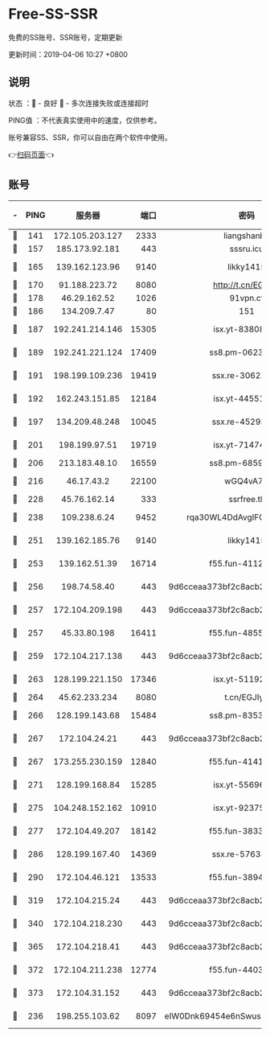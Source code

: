 # Free-SS-SSR

免费的SS账号、SSR账号，定期更新

更新时间：2019-04-06 10:27 +0800

## 说明

状态     ：🙂 - 良好 🙁 - 多次连接失败或连接超时

PING值   ：不代表真实使用中的速度，仅供参考。

账号兼容SS、SSR，你可以自由在两个软件中使用。

👉[扫码页面](https://liesauer.github.io/Free-SS-SSR/)👈

## 账号

|-|PING|服务器|端口|密码|加密方式|区域|
|:----:|:----:|:-----:|-----:|:----:|:----:|:----:|
|🙂|141|172.105.203.127|2333|liangshanbo|chacha20|JP|
|🙂|157|185.173.92.181|443|sssru.icu|rc4-md5|RU|
|🙂|165|139.162.123.96|9140|likky1415|aes-256-cfb|JP|
|🙂|170|91.188.223.72|8080|http://t.cn/EGJIyrl|rc4-md5|RU|
|🙂|178|46.29.162.52|1026|91vpn.cf|rc4-md5|RU|
|🙂|186|134.209.7.47|80|151|chacha20|US|
|🙂|187|192.241.214.146|15305|isx.yt-83808561|aes-256-cfb|US|
|🙂|189|192.241.221.124|17409|ss8.pm-06236713|aes-256-cfb|US|
|🙂|191|198.199.109.236|19419|ssx.re-30622705|aes-256-cfb|US|
|🙂|192|162.243.151.85|12184|isx.yt-44551935|aes-256-cfb|US|
|🙂|197|134.209.48.248|10045|ssx.re-45293607|aes-256-cfb|US|
|🙂|201|198.199.97.51|19719|isx.yt-71474069|aes-256-cfb|US|
|🙂|206|213.183.48.10|16559|ss8.pm-68592266|rc4-md5|RU|
|🙂|216|46.17.43.2|22100|wGQ4vA7D|aes-256-gcm|RU|
|🙂|228|45.76.162.14|333|ssrfree.tk|rc4|SG|
|🙂|238|109.238.6.24|9452|rqa30WL4DdAvgIFG6Fs3znzTa|aes-256-cfb|FR|
|🙂|251|139.162.185.76|9140|likky1415|aes-256-cfb|DE|
|🙂|253|139.162.51.39|16714|f55.fun-41127921|aes-256-cfb|SG|
|🙂|256|198.74.58.40|443|9d6cceaa373bf2c8acb22e60b6a58be6|aes-256-cfb|US|
|🙂|257|172.104.209.198|443|9d6cceaa373bf2c8acb22e60b6a58be6|aes-256-cfb|US|
|🙂|257|45.33.80.198|16411|f55.fun-48556227|aes-256-cfb|US|
|🙂|259|172.104.217.138|443|9d6cceaa373bf2c8acb22e60b6a58be6|aes-256-cfb|US|
|🙂|263|128.199.221.150|17346|isx.yt-51192265|aes-256-cfb|SG|
|🙂|264|45.62.233.234|8080|t.cn/EGJIyrl|rc4-md5|CA|
|🙂|266|128.199.143.68|15484|ss8.pm-83534389|aes-256-cfb|SG|
|🙂|267|172.104.24.21|443|9d6cceaa373bf2c8acb22e60b6a58be6|aes-256-cfb|US|
|🙂|267|173.255.230.159|12840|f55.fun-41413045|aes-256-cfb|US|
|🙂|271|128.199.168.84|15285|isx.yt-55696582|aes-256-cfb|SG|
|🙂|275|104.248.152.162|10910|isx.yt-92375658|aes-256-cfb|SG|
|🙂|277|172.104.49.207|18142|f55.fun-38335562|aes-256-cfb|SG|
|🙂|286|128.199.167.40|14369|ssx.re-57633451|aes-256-cfb|SG|
|🙂|290|172.104.46.121|13533|f55.fun-38943433|aes-256-cfb|SG|
|🙂|319|172.104.215.24|443|9d6cceaa373bf2c8acb22e60b6a58be6|aes-256-cfb|US|
|🙂|340|172.104.218.230|443|9d6cceaa373bf2c8acb22e60b6a58be6|aes-256-cfb|US|
|🙂|365|172.104.218.41|443|9d6cceaa373bf2c8acb22e60b6a58be6|aes-256-cfb|US|
|🙂|372|172.104.211.238|12774|f55.fun-44032387|aes-256-cfb|US|
|🙂|373|172.104.31.152|443|9d6cceaa373bf2c8acb22e60b6a58be6|aes-256-cfb|US|
|🙂|236|198.255.103.62|8097|eIW0Dnk69454e6nSwuspv9DmS201tQ0D|aes-256-cfb|US|
